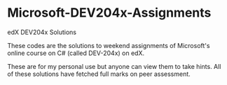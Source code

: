 # Microsoft-DEV204x-Assignments
edX DEV204x Solutions

These codes are the solutions to weekend assignments of Microsoft's online course on C# (called DEV-204x) on edX.

These are for my personal use but anyone can view them to take hints. All of these solutions have fetched full marks on peer assessment.
